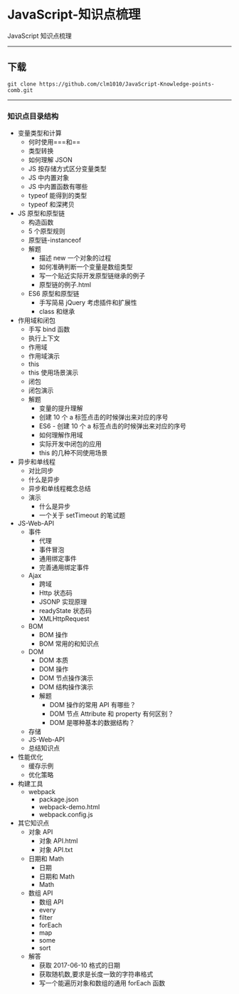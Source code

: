 # JavaScript-知识点梳理

JavaScript 知识点梳理

---

## 下载

```shell
git clone https://github.com/clm1010/JavaScript-Knowledge-points-comb.git
```

---

### 知识点目录结构

- 变量类型和计算
  - 何时使用===和==
  - 类型转换
  - 如何理解 JSON
  - JS 按存储方式区分变量类型
  - JS 中内置对象
  - JS 中内置函数有哪些
  - typeof 能得到的类型
  - typeof 和深拷贝
- JS 原型和原型链
  - 构造函数
  - 5 个原型规则
  - 原型链-instanceof
  - 解题
    - 描述 new 一个对象的过程
    - 如何准确判断一个变量是数组类型
    - 写一个贴近实际开发原型链继承的例子
    - 原型链的例子.html
  - ES6 原型和原型链
    - 手写简易 jQuery 考虑插件和扩展性
    - class 和继承
- 作用域和闭包
  - 手写 bind 函数
  - 执行上下文
  - 作用域
  - 作用域演示
  - this
  - this 使用场景演示
  - 闭包
  - 闭包演示
  - 解题
    - 变量的提升理解
    - 创建 10 个 a 标签点击的时候弹出来对应的序号
    - ES6 - 创建 10 个 a 标签点击的时候弹出来对应的序号
    - 如何理解作用域
    - 实际开发中闭包的应用
    - this 的几种不同使用场景
- 异步和单线程
  - 对比同步
  - 什么是异步
  - 异步和单线程概念总结
  - 演示
    - 什么是异步
    - 一个关于 setTimeout 的笔试题
- JS-Web-API
  - 事件
    - 代理
    - 事件冒泡
    - 通用绑定事件
    - 完善通用绑定事件
  - Ajax
    - 跨域
    - Http 状态码
    - JSONP 实现原理
    - readyState 状态码
    - XMLHttpRequest
  - BOM
    - BOM 操作
    - BOM 常用的和知识点
  - DOM
    - DOM 本质
    - DOM 操作
    - DOM 节点操作演示
    - DOM 结构操作演示
    - 解题
      - DOM 操作的常用 API 有哪些？
      - DOM 节点 Attribute 和 property 有何区别？
      - DOM 是哪种基本的数据结构？
  - 存储
  - JS-Web-API
  - 总结知识点
- 性能优化
  - 缓存示例
  - 优化策略
- 构建工具
  - webpack
    - package.json
    - webpack-demo.html
    - webpack.config.js
- 其它知识点
  - 对象 API
    - 对象 API.html
    - 对象 API.txt
  - 日期和 Math
    - 日期
    - 日期和 Math
    - Math
  - 数组 API
    - 数组 API
    - every
    - filter
    - forEach
    - map
    - some
    - sort
  - 解答
    - 获取 2017-06-10 格式的日期
    - 获取随机数,要求是长度一致的字符串格式
    - 写一个能遍历对象和数组的通用 forEach 函数
